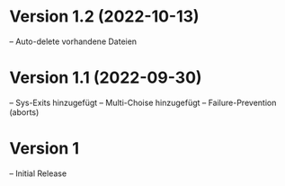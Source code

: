 # Version 1.2 (2022-10-13)

– Auto-delete vorhandene Dateien

# Version 1.1 (2022-09-30)

– Sys-Exits hinzugefügt
– Multi-Choise hinzugefügt
– Failure-Prevention (aborts)

# Version 1

– Initial Release

